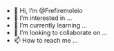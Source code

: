- 👋 Hi, I’m @Frefiremoleio
- 👀 I’m interested in ...
- 🌱 I’m currently learning ...
- 💞️ I’m looking to collaborate on ...
- 📫 How to reach me ...

<!---
Frefiremoleio/Frefiremoleio is a ✨ special ✨ repository because its `README.md` (this file) appears on your GitHub profile.
You can click the Preview link to take a look at your changes.
--->
